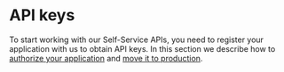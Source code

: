 # API keys

To start working with our Self-Service APIs, you need to register your application with us to obtain API keys. In this section we describe how to [authorize your application](./authorization.md) and [move it to production](moving-to-production.md).

